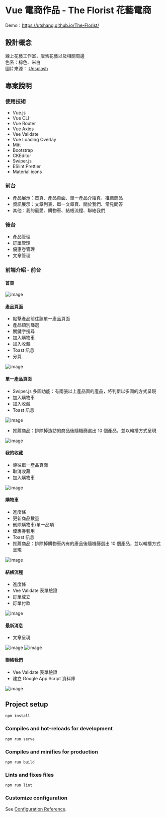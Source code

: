 # Vue 電商作品 - The Florist 花藝電商

Demo：https://utshang.github.io/The-Florist/

## 設計概念

線上花藝工作室，販售花藝以及相關周邊  
色系：棕色、米白  
圖片來源： [Unsplash](https://unsplash.com/)

## 專案說明

### 使用技術

- Vue.js
- Vue CLI
- Vue Router
- Vue Axios
- Vee Validate
- Vue Loading Overlay
- Mitt
- Bootstrap
- CKEditor
- Swiper.js
- ESlint Prettier
- Material icons

### 前台

- 產品展示：首頁、產品頁面、單一產品介紹頁、推薦商品
- 資訊展示：文章列表、單一文章頁、關於我們、常見問答
- 其他：我的最愛、購物車、結帳流程、聯絡我們

### 後台

- 產品管理
- 訂單管理
- 優惠卷管理
- 文章管理

### 前端介紹 - 前台

#### 首頁

![image](https://i.imgur.com/V7iIkKe.png)

#### 產品頁面

- 點擊產品前往該單一產品頁面
- 產品類別篩選
- 關鍵字搜尋
- 加入購物車
- 加入收藏
- Toast 訊息
- 分頁

![image](https://i.imgur.com/H0YG0HF.png)

#### 單一產品頁面

- Swiper.js 多圖功能：有兩張以上產品圖的產品，將判斷以多圖的方式呈現
- 加入購物車
- 加入收藏
- Toast 訊息

![image](https://i.imgur.com/KDyy7sB.png)

- 推薦商品：排除掉造訪的商品後隨機篩選出 10 個產品，並以輪播方式呈現

![image](https://i.imgur.com/xrjf7ZI.png)

#### 我的收藏

- 導往單一產品頁面
- 取消收藏
- 加入購物車

![image](https://i.imgur.com/awDxDte.png)

#### 購物車

- 進度條
- 更新商品數量
- 刪除購物車/單一品項
- 優惠券套用
- Toast 訊息
- 推薦商品：排除掉購物車內有的產品後隨機篩選出 10 個產品，並以輪播方式呈現

![image](https://i.imgur.com/hnuSzVv.png)

#### 結帳流程

- 進度條
- Vee Validate 表單驗證
- 訂單成立
- 訂單付款

![image](https://i.imgur.com/xU1QrB9.png)

#### 最新消息

- 文章呈現

![image](https://i.imgur.com/yKlyPia.png)
![image](https://i.imgur.com/pawfZtQ.png)

#### 聯絡我們

- Vee Validate 表單驗證
- 建立 Google App Script 資料庫

![image](https://i.imgur.com/ECSAmuz.png)

## Project setup

```
npm install
```

### Compiles and hot-reloads for development

```
npm run serve
```

### Compiles and minifies for production

```
npm run build
```

### Lints and fixes files

```
npm run lint
```

### Customize configuration

See [Configuration Reference](https://cli.vuejs.org/config/).
